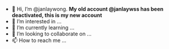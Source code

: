 - 👋 Hi, I’m @janlaywong. **My old account @janlaywss has been deactivated, this is my new account**
- 👀 I’m interested in ...
- 🌱 I’m currently learning ...
- 💞️ I’m looking to collaborate on ...
- 📫 How to reach me ...

<!---
janlaywong/janlaywong is a ✨ special ✨ repository because its `README.md` (this file) appears on your GitHub profile.
You can click the Preview link to take a look at your changes.
--->
